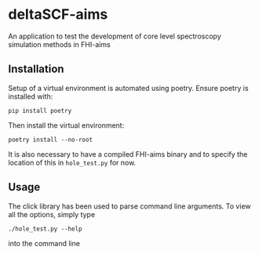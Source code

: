 # deltaSCF-aims
An application to test the development of core level spectroscopy simulation methods in FHI-aims

## Installation
Setup of a virtual environment is automated using poetry. Ensure poetry is installed with:

```shell
pip install poetry
```

Then install the virtual environment:

```shell
poetry install --no-root
```

It is also necessary to have a compiled FHI-aims binary and to specify the location of this in `hole_test.py` for now.

## Usage
The click library has been used to parse command line arguments. To view all the options, simply type 

```shell
./hole_test.py --help
```

into the command line
